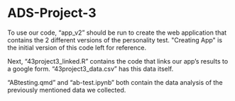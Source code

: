 # ADS-Project-3

To use our code, “app_v2” should be run to create the web application that contains the 2 different versions of the personality test. "Creating App" is the initial version of this code left for reference. 

Next, “43project3_linked.R” contains the code that links our app’s results to a google form. “43project3_data.csv” has this data itself.

“ABtesting.qmd” and “ab-test.ipynb” both contain the data analysis of the previously mentioned data we collected.
